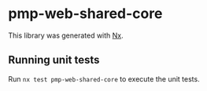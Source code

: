 # pmp-web-shared-core

This library was generated with [Nx](https://nx.dev).

## Running unit tests

Run `nx test pmp-web-shared-core` to execute the unit tests.
